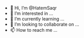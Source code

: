 - 👋 Hi, I’m @HatemSaqr
- 👀 I’m interested in ...
- 🌱 I’m currently learning ...
- 💞️ I’m looking to collaborate on ...
- 📫 How to reach me ...

<!---
HatemSaqr/HatemSaqr is a ✨ special ✨ repository because its `README.md` (this file) appears on your GitHub profile.
You can click the Preview link to take a look at your changes.
--->
